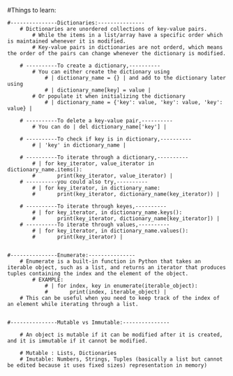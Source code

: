 ​#Things to learn: 

    #---------------Dictionaries:---------------
        # Dictionaries are unordered collections of key-value pairs. 
            # While the items in a list/array have a specific order which is maintained whenever it is modified. 
            # Key-value pairs in dictionaries are not orderd, which means the order of the pairs can change whenever the dictionary is modified.

        # ----------To create a dictionary,----------
            # You can either create the dictionary using
                # | dictionary_name = {} | and add to the dictionary later using
                # | dictionary_name[key] = value |
            # Or populate it when initializing the dictionary
                # | dictionary_name = {'key': value, 'key': value, 'key': value} |

        # ----------To delete a key-value pair,----------
            # You can do | del dictionary_name['key'] |

        # ----------To check if key is in dictionary,----------
            # | 'key' in dictionary_name |

        # ----------To iterate through a dictionary,----------
            # | for key_iterator, value_iterator in dictionary_name.items():
            #       print(key_iterator, value_iterator) |
        # ----------you could also try,----------
            # | for key_iterator, in dictionary_name:
            #       print(key_iterator, dictionary_name(key_iterator)) |

        # ----------To iterate through keyes,----------
            # | for key_iterator, in dictionary_name.keys():
            #       print(key_iterator, dictionary_name[key_iterator]) |
        # ----------To iterate through values,----------
            # | for key_iterator, in dictionary_name.values():
            #       print(key_iterator) |


    #---------------Enumerate:---------------
        # Enumerate is a built-in function in Python that takes an iterable object, such as a list, and returns an iterator that produces tuples containing the index and the element of the object.
            # EXAMPLE:
                # | for index, key in enumerate(iterable_object):
                #       print(index, iterable_object) |
        # This can be useful when you need to keep track of the index of an element while iterating through a list.


    #---------------Mutable vs Immutable:---------------

        # An object is mutable if it can be modified after it is created, and it is immutable if it cannot be modified.
        
        # Mutable : Lists, Dictionaries
        # Imutable: Numbers, Strings, Tuples (basically a list but cannot be edited because it uses fixed sizes) representation in memory)

